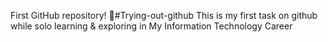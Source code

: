
First GitHub repository! 🎉#Trying-out-github
This is my first task on github while solo learning & exploring   in My Information Technology Career
